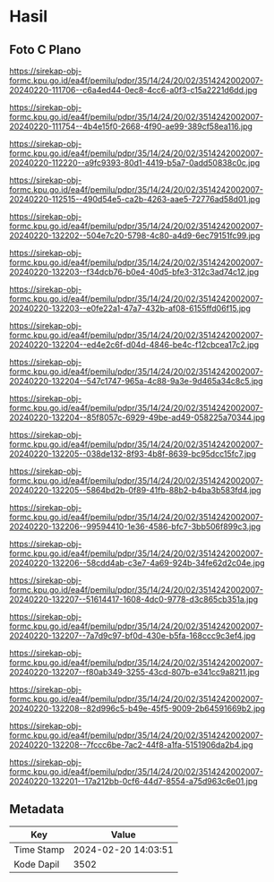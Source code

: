 # Hasil

## Foto C Plano

https://sirekap-obj-formc.kpu.go.id/ea4f/pemilu/pdpr/35/14/24/20/02/3514242002007-20240220-111706--c6a4ed44-0ec8-4cc6-a0f3-c15a2221d6dd.jpg

https://sirekap-obj-formc.kpu.go.id/ea4f/pemilu/pdpr/35/14/24/20/02/3514242002007-20240220-111754--4b4e15f0-2668-4f90-ae99-389cf58ea116.jpg

https://sirekap-obj-formc.kpu.go.id/ea4f/pemilu/pdpr/35/14/24/20/02/3514242002007-20240220-112220--a9fc9393-80d1-4419-b5a7-0add50838c0c.jpg

https://sirekap-obj-formc.kpu.go.id/ea4f/pemilu/pdpr/35/14/24/20/02/3514242002007-20240220-112515--490d54e5-ca2b-4263-aae5-72776ad58d01.jpg

https://sirekap-obj-formc.kpu.go.id/ea4f/pemilu/pdpr/35/14/24/20/02/3514242002007-20240220-132202--504e7c20-5798-4c80-a4d9-6ec79151fc99.jpg

https://sirekap-obj-formc.kpu.go.id/ea4f/pemilu/pdpr/35/14/24/20/02/3514242002007-20240220-132203--f34dcb76-b0e4-40d5-bfe3-312c3ad74c12.jpg

https://sirekap-obj-formc.kpu.go.id/ea4f/pemilu/pdpr/35/14/24/20/02/3514242002007-20240220-132203--e0fe22a1-47a7-432b-af08-6155ffd06f15.jpg

https://sirekap-obj-formc.kpu.go.id/ea4f/pemilu/pdpr/35/14/24/20/02/3514242002007-20240220-132204--ed4e2c6f-d04d-4846-be4c-f12cbcea17c2.jpg

https://sirekap-obj-formc.kpu.go.id/ea4f/pemilu/pdpr/35/14/24/20/02/3514242002007-20240220-132204--547c1747-965a-4c88-9a3e-9d465a34c8c5.jpg

https://sirekap-obj-formc.kpu.go.id/ea4f/pemilu/pdpr/35/14/24/20/02/3514242002007-20240220-132204--85f8057c-6929-49be-ad49-058225a70344.jpg

https://sirekap-obj-formc.kpu.go.id/ea4f/pemilu/pdpr/35/14/24/20/02/3514242002007-20240220-132205--038de132-8f93-4b8f-8639-bc95dcc15fc7.jpg

https://sirekap-obj-formc.kpu.go.id/ea4f/pemilu/pdpr/35/14/24/20/02/3514242002007-20240220-132205--5864bd2b-0f89-41fb-88b2-b4ba3b583fd4.jpg

https://sirekap-obj-formc.kpu.go.id/ea4f/pemilu/pdpr/35/14/24/20/02/3514242002007-20240220-132206--99594410-1e36-4586-bfc7-3bb506f899c3.jpg

https://sirekap-obj-formc.kpu.go.id/ea4f/pemilu/pdpr/35/14/24/20/02/3514242002007-20240220-132206--58cdd4ab-c3e7-4a69-924b-34fe62d2c04e.jpg

https://sirekap-obj-formc.kpu.go.id/ea4f/pemilu/pdpr/35/14/24/20/02/3514242002007-20240220-132207--51614417-1608-4dc0-9778-d3c865cb351a.jpg

https://sirekap-obj-formc.kpu.go.id/ea4f/pemilu/pdpr/35/14/24/20/02/3514242002007-20240220-132207--7a7d9c97-bf0d-430e-b5fa-168ccc9c3ef4.jpg

https://sirekap-obj-formc.kpu.go.id/ea4f/pemilu/pdpr/35/14/24/20/02/3514242002007-20240220-132207--f80ab349-3255-43cd-807b-e341cc9a8211.jpg

https://sirekap-obj-formc.kpu.go.id/ea4f/pemilu/pdpr/35/14/24/20/02/3514242002007-20240220-132208--82d996c5-b49e-45f5-9009-2b64591669b2.jpg

https://sirekap-obj-formc.kpu.go.id/ea4f/pemilu/pdpr/35/14/24/20/02/3514242002007-20240220-132208--7fccc6be-7ac2-44f8-a1fa-5151906da2b4.jpg

https://sirekap-obj-formc.kpu.go.id/ea4f/pemilu/pdpr/35/14/24/20/02/3514242002007-20240220-132201--17a212bb-0cf6-44d7-8554-a75d963c6e01.jpg


## Metadata

| Key        | Value               |
| ---------- | ------------------- |
| Time Stamp | 2024-02-20 14:03:51 |
| Kode Dapil | 3502                |



